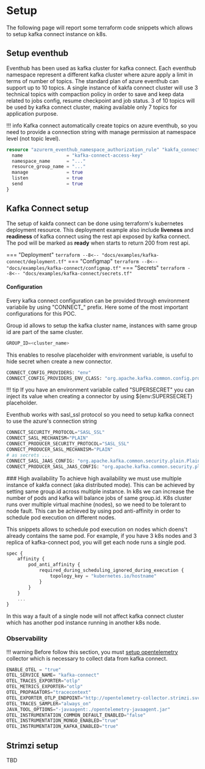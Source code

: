# Setup
The following page will report some terraform code snippets which allows to setup kafka connect instance on k8s.

## Setup eventhub
Eventhub has been used as kafka cluster for kafka connect. Each eventhub namespace represent a different kafka cluster where azure apply a limit in terms of number of topics. The standard plan of azure eventhub can support up to 10 topics. A single instance of kakfa connect cluster will use 3 technical topics
with compaction policy in order to save and keep data related to jobs config, resume checkpoint and job status. 3 of 10 topics will be
used by kafka connect cluster, making available only 7 topics for application purpose.

!!! info
    Kafka connect automatically create topics on azure eventhub, so you need to provide a connection string with manage permission at   namespace level (not topic level).


``` terraform
resource "azurerm_eventhub_namespace_authorization_rule" "kakfa_connect_evh_access_key" {
  name                = "kafka-connect-access-key"
  namespace_name      = "..."
  resource_group_name = "..."
  manage              = true
  listen              = true
  send                = true
}
```



## Kafka Connect setup
The setup of kakfa connect can be done using terraform's kubernetes deployment resource. This deployment example also include
**liveness** and **readiness** of kafka connect using the rest api exposed by kafka connect. The pod will be marked as **ready** when starts to return 200 from rest api.

=== "Deployment"
    ``` terraform
    --8<-- "docs/examples/kafka-connect/deployment.tf"
    ```
=== "Configmap"
    ``` terraform
    --8<-- "docs/examples/kafka-connect/configmap.tf"
    ```
=== "Secrets"
    ``` terraform
    --8<-- "docs/examples/kafka-connect/secrets.tf"
    ```

#### Configuration
Every kafka connect configuration can be provided through environment variabile by using "CONNECT_" prefix.
Here some of the most important configurations for this POC.

Group id allows to setup the kafka cluster name, instances with same group id are part of the same cluster.
``` terraform
GROUP_ID=<cluster_name>
```

This enables to resolve placeholder with environment variable, is useful to hide secret when create a new connector.
```terraform
CONNECT_CONFIG_PROVIDERS: "env"
CONNECT_CONFIG_PROVIDERS_ENV_CLASS: "org.apache.kafka.common.config.provider.EnvVarConfigProvider"
```
!!! tip
    If you have an environment variabile called "SUPERSECRET" you can inject its value when creating a connector by
    using ${env:SUPERSECRET} placeholder.


Eventhub works with sasl_ssl protocol so you need to setup kafka connect to use the azure's connection string
``` terraform
CONNECT_SECURITY_PROTOCOL="SASL_SSL"
CONNECT_SASL_MECHANISM="PLAIN"
CONNECT_PRODUCER_SECURITY_PROTOCOL="SASL_SSL"
CONNECT_PRODUCER_SASL_MECHANISM="PLAIN"
# as secrets ...
CONNECT_SASL_JAAS_CONFIG: "org.apache.kafka.common.security.plain.PlainLoginModule required username=\"$ConnectionString\" password=\"<ConnectionString>\";"
CONNECT_PRODUCER_SASL_JAAS_CONFIG: "org.apache.kafka.common.security.plain.PlainLoginModule required username=\"$ConnectionString\" password=\"<ConnectionString>\";"
```

### High availability
To achieve high availability we must use multiple instance of kakfa connect (aka distributed mode). This can be
achieved by setting same group.id across multiple instance. In k8s we can increase the number of pods and kafka will
balance jobs of same group.id.
K8s cluster runs over multiple virtual machine (nodes), so we need to be tolerant to node fault. This can be achieved by using
pod anti-affinity in order to schedule pod execution on different nodes. 

This snippets allows to schedule pod execution on nodes which doens't already contains the same pod. For example, if you have 3 k8s nodes and 3 replica of kafka-connect pod, you will get each node runs a single pod.
``` terraform title="Affinity"
spec {
    affinity {
        pod_anti_affinity {
            required_during_scheduling_ignored_during_execution {
                topology_key = "kubernetes.io/hostname"
            }
        }
    }
    ...
}
```

In this way a fault of a single node will not affect kafka
connect cluster which has another pod instance running in another k8s node.

### Observability
!!! warning
    Before follow this section, you must [setup opentelemetry](opentelemetry.md) collector which is necessary to collect data from kafka connect.


``` terraform
ENABLE_OTEL = "true"
OTEL_SERVICE_NAME= "kafka-connect"
OTEL_TRACES_EXPORTER="otlp"
OTEL_METRICS_EXPORTER="otlp"
OTEL_PROPAGATORS="tracecontext"
OTEL_EXPORTER_OTLP_ENDPOINT="http://opentelemetry-collector.strimzi.svc.cluster.local:4317"
OTEL_TRACES_SAMPLER="always_on"
JAVA_TOOL_OPTIONS="-javaagent:./opentelemetry-javaagent.jar"
OTEL_INSTRUMENTATION_COMMON_DEFAULT_ENABLED="false"
OTEL_INSTRUMENTATION_MONGO_ENABLED="true"
OTEL_INSTRUMENTATION_KAFKA_ENABLED="true"
```

## Strimzi setup
TBD